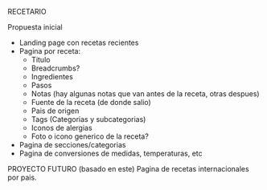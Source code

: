 RECETARIO

Propuesta inicial

- Landing page con recetas recientes
- Pagina por receta:
  - Titulo
  - Breadcrumbs?
  - Ingredientes
  - Pasos
  - Notas (hay algunas notas que van antes de la receta, otras despues)
  - Fuente de la receta (de donde salio)
  - Pais de origen
  - Tags (Categorias y subcategorias)
  - Iconos de alergias
  - Foto o icono generico de la receta?
- Pagina de secciones/categorias
- Pagina de conversiones de medidas, temperaturas, etc

PROYECTO FUTURO (basado en este)
Pagina de recetas internacionales por pais.
